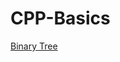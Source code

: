 ﻿# CPP-Basics
 
 <a href="https://yongdanielliang.github.io/animation/web/BST.html?fbclid=IwAR0lvhFMhk2Lc3_tCzmDPMIbsahSQ2iZwQW1Vo8I5OjF6Fyn2EgLFzFa4pA"> Binary Tree </a>
